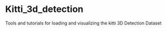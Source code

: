 # Kitti_3d_detection
Tools and tutorials for loading and visualizing the kitti 3D Detection Dataset
